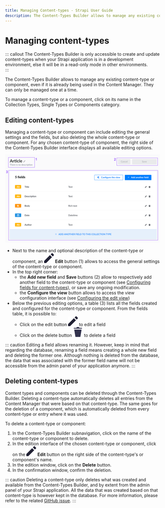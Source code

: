 ```yaml
---
title: Managing Content-types - Strapi User Guide
description: The Content-Types Builder allows to manage any existing content-type or component, even if it is already being used in the Content Manager. They can only be managed one at a time.
---
```


# Managing content-types

::: callout The Content-Types Builder is only accessible to create and update content-types when your Strapi application is in a development environment, else it will be in a read-only mode in other environments.
<br>
:::

The Content-Types Builder allows to manage any existing content-type or component, even if it is already being used in the Content Manager. They can only be managed one at a time.

To manage a content-type or a component, click on its name in the Collection Types, Single Types or Components category.

## Editing content-types

Managing a content-type or component can include editing the general settings and the fields, but also deleting the whole content-type or component. For any chosen content-type of component, the right side of the Content-Types Builder interface displays all available editing options.

![Content-Types Builder's edition interface](../assets/content-types-builder/content-types-builder_edition.png)

- Next to the name and optional description of the content-type or component, an ![Edit icon](../assets/icons/edit.svg) **Edit** button (1) allows to access the general settings of the content-type or component.
- In the top right corner:
  - the **Add new field** and **Save** buttons (2) allow to respectively add another field to the content-type or component (see [Configuring fields for content-types](/user-docs/latest/content-types-builder/configuring-fields-content-type.md)), or save any ongoing modification.
  - the **Configure the view** button allows to access the view configuration interface (see [Configuring the edit view](/user-docs/latest/content-manager/configuring-view-of-content-type.md#configuring-the-edit-view))
- Below the previous editing options, a table (3) lists all the fields created and configured for the content-type or component. From the fields table, it is possible to:
  - Click on the edit button ![Edit icon](../assets/icons/edit.svg) to edit a field
  - Click on the delete button ![Delete icon](../assets/icons/delete.svg) to delete a field

::: caution
Editing a field allows renaming it. However, keep in mind that regarding the database, renaming a field means creating a whole new field and deleting the former one. Although nothing is deleted from the database, the data that was associated with the former field name will not be accessible from the admin panel of your application anymore.
:::


## Deleting content-types

Content types and components can be deleted through the Content-Types Builder. Deleting a content-type automatically deletes all entries from the Content Manager that were based on that content-type. The same goes for the deletion of a component, which is automatically deleted from every content-type or entry where it was used.

To delete a content-type or component:

1. In the Content-Types Builder subnavigation, click on the name of the content-type or component to delete.
2. In the edition interface of the chosen content-type or component, click on the ![Edit icon](../assets/icons/edit.svg) **Edit** button on the right side of the content-type's or component's name.
3. In the edition window, click on the **Delete** button.
4. In the confirmation window, confirm the deletion.

::: caution
Deleting a content-type only deletes what was created and available from the Content-Types Builder, and by extent from the admin panel of your Strapi application. All the data that was created based on that content-type is however kept in the database. For more information, please refer to the related [GitHub issue](https://github.com/strapi/strapi/issues/1114).
:::
